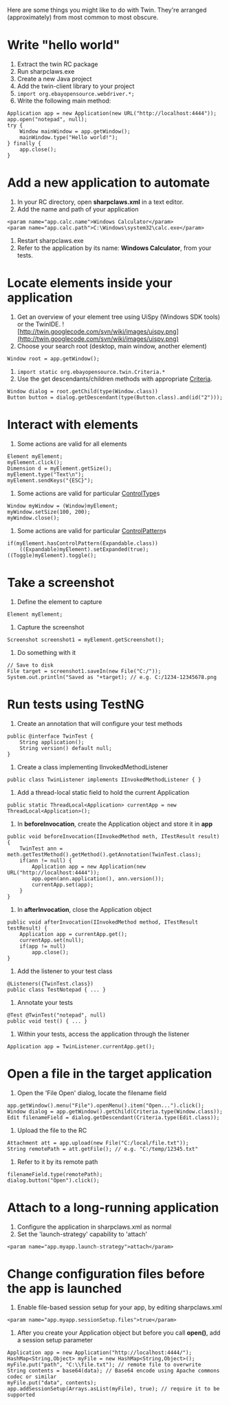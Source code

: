 Here are some things you might like to do with Twin. They're arranged (approximately) from most common to most obscure.

# Write "hello world" #
  1. Extract the twin RC package
  1. Run sharpclaws.exe
  1. Create a new Java project
  1. Add the twin-client library to your project
  1. `import org.ebayopensource.webdriver.*;`
  1. Write the following main method:
```
Application app = new Application(new URL("http://localhost:4444"));
app.open("notepad", null);
try {
    Window mainWindow = app.getWindow();
    mainWindow.type("Hello world!");
} finally {
    app.close();
}
```

# Add a new application to automate #
  1. In your RC directory, open **sharpclaws.xml** in a text editor.
  1. Add the name and path of your application
```
<param name="app.calc.name">Windows Calculator</param>
<param name="app.calc.path">C:\Windows\system32\calc.exe</param>
```
  1. Restart sharpclaws.exe
  1. Refer to the application by its name: **Windows Calculator**, from your tests.

# Locate elements inside your application #

  1. Get an overview of your element tree using UiSpy (Windows SDK tools) or the TwinIDE.
![http://twin.googlecode.com/svn/wiki/images/uispy.png](http://twin.googlecode.com/svn/wiki/images/uispy.png)
  1. Choose your search root (desktop, main window, another element)
```
Window root = app.getWindow();
```
  1. `import static org.ebayopensource.twin.Criteria.*`
  1. Use the get descendants/children methods with appropriate [Criteria](Criteria.md).
```
Window dialog = root.getChild(type(Window.class))
Button button = dialog.getDescendant(type(Button.class).and(id("2"))); 
```

# Interact with elements #

  1. Some actions are valid for all elements
```
Element myElement;
myElement.click();
Dimension d = myElement.getSize();
myElement.type("Text\n");
myElement.sendKeys("{ESC}");
```

  1. Some actions are valid for particular [ControlType](ControlType.md)s
```
Window myWindow = (Window)myElement;
myWindow.setSize(100, 200);
myWindow.close();
```

  1. Some actions are valid for particular [ControlPattern](ControlPattern.md)s
```
if(myElement.hasControlPattern(Expandable.class))
    ((Expandable)myElement).setExpanded(true);
((Toggle)myElement).toggle();
```

# Take a screenshot #

  1. Define the element to capture
```
Element myElement;
```
  1. Capture the screenshot
```
Screenshot screenshot1 = myElement.getScreenshot();  
```
  1. Do something with it
```
// Save to disk
File target = screenshot1.saveIn(new File("C:/"));
System.out.println("Saved as "+target); // e.g. C:/1234-12345678.png
```

# Run tests using TestNG #
  1. Create an annotation that will configure your test methods
```
public @interface TwinTest {
    String application();
    String version() default null;
}
```
  1. Create a class implementing IInvokedMethodListener
```
public class TwinListener implements IInvokedMethodListener { }
```
  1. Add a thread-local static field to hold the current Application
```
public static ThreadLocal<Application> currentApp = new ThreadLocal<Application>();
```
  1. In **beforeInvocation**, create the Application object and store it in **app**
```
public void beforeInvocation(IInvokedMethod meth, ITestResult result) {
    TwinTest ann = meth.getTestMethod().getMethod().getAnnotation(TwinTest.class);
    if(ann != null) {
        Application app = new Application(new URL("http://localhost:4444"));
        app.open(ann.application(), ann.version());
        currentApp.set(app);
    }
}
```
  1. In **afterInvocation**, close the Application object
```
public void afterInvocation(IInvokedMethod method, ITestResult testResult) {
    Application app = currentApp.get();
    currentApp.set(null);
    if(app != null)
        app.close();
}
```
  1. Add the listener to your test class
```
@Listeners({TwinTest.class})
public class TestNotepad { ... }
```
  1. Annotate your tests
```
@Test @TwinTest("notepad", null) 
public void test() { ... } 
```
  1. Within your tests, access the application through the listener
```
Application app = TwinListener.currentApp.get();
```

# Open a file in the target application #
  1. Open the 'File Open' dialog, locate the filename field
```
app.getWindow().menu("File").openMenu().item("Open...").click();
Window dialog = app.getWindow().getChild(Criteria.type(Window.class));
Edit filenameField = dialog.getDescendant(Criteria.type(Edit.class));
```
  1. Upload the file to the RC
```
Attachment att = app.upload(new File("C:/local/file.txt"));
String remotePath = att.getFile(); // e.g. "C:/temp/12345.txt"
```
  1. Refer to it by its remote path
```
filenameField.type(remotePath);
dialog.button("Open").click();
```

# Attach to a long-running application #
  1. Configure the application in sharpclaws.xml as normal
  1. Set the 'launch-strategy' capability to 'attach'
```
<param name="app.myapp.launch-strategy">attach</param>
```

# Change configuration files before the app is launched #
  1. Enable file-based session setup for your app, by editing sharpclaws.xml
```
<param name="app.myapp.sessionSetup.files">true</param>
```
  1. After you create your Application object but before you call **open()**, add a session setup parameter
```
Application app = new Application("http://localhost:4444/");
HashMap<String,Object> myFile = new HashMap<String,Object>();
myFile.put("path", "C:\\file.txt"); // remote file to overwrite
String contents = base64(data); // Base64 encode using Apache commons codec or similar
myFile.put("data", contents);
app.addSessionSetup(Arrays.asList(myFile), true); // require it to be supported
```
